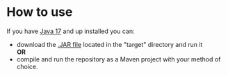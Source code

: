 # How to use
If you have [Java 17](https://www.oracle.com/java/technologies/javase/jdk17-archive-downloads.html) and up installed you can:
- download the [.JAR file](https://github.com/PickleEaterJim33/CFR-Screensaver/raw/main/target/CFR.jar) located in the "target" directory and run it  
**OR**
- compile and run the repository as a Maven project with your method of choice.
